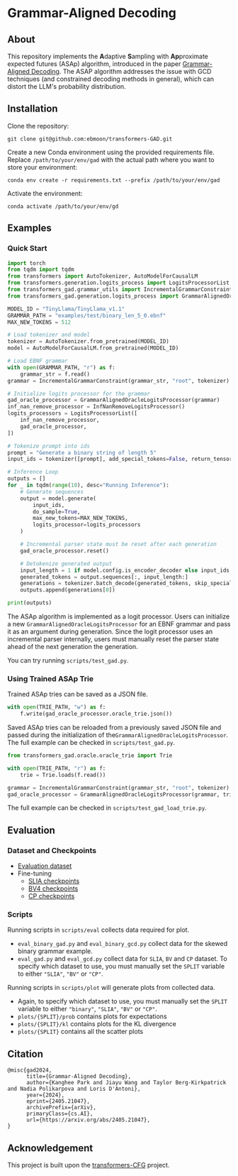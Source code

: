 # Grammar-Aligned Decoding

## About

This repository implements the **A**daptive **S**ampling with **Ap**proximate expected futures (ASAp) algorithm, introduced in the paper [Grammar-Aligned Decoding](https://arxiv.org/abs/2405.21047). The ASAP algorithm addresses the issue with GCD techniques (and constrained decoding methods in general), which can distort the LLM's probability distribution. 

## Installation

Clone the repository:
```
git clone git@github.com:ebmoon/transformers-GAD.git
```
Create a new Conda environment using the provided requirements file. Replace `/path/to/your/env/gad` with the actual path where you want to store your environment:
```
conda env create -r requirements.txt --prefix /path/to/your/env/gad
```

Activate the environment:
```
conda activate /path/to/your/env/gd
```

## Examples

### Quick Start

```python
import torch
from tqdm import tqdm
from transformers import AutoTokenizer, AutoModelForCausalLM
from transformers.generation.logits_process import LogitsProcessorList, InfNanRemoveLogitsProcessor
from transformers_gad.grammar_utils import IncrementalGrammarConstraint
from transformers_gad.generation.logits_process import GrammarAlignedOracleLogitsProcessor

MODEL_ID = "TinyLlama/TinyLlama_v1.1"
GRAMMAR_PATH = "examples/test/binary_len_5_0.ebnf"
MAX_NEW_TOKENS = 512

# Load tokenizer and model
tokenizer = AutoTokenizer.from_pretrained(MODEL_ID)
model = AutoModelForCausalLM.from_pretrained(MODEL_ID)

# Load EBNF grammar
with open(GRAMMAR_PATH, "r") as f:
    grammar_str = f.read()
grammar = IncrementalGrammarConstraint(grammar_str, "root", tokenizer)

# Initialize logits processor for the grammar
gad_oracle_processor = GrammarAlignedOracleLogitsProcessor(grammar)
inf_nan_remove_processor = InfNanRemoveLogitsProcessor()
logits_processors = LogitsProcessorList([
    inf_nan_remove_processor,
    gad_oracle_processor,
])

# Tokenize prompt into ids
prompt = "Generate a binary string of length 5"
input_ids = tokenizer([prompt], add_special_tokens=False, return_tensors="pt")["input_ids"]

# Inference Loop
outputs = []
for _ in tqdm(range(10), desc="Running Inference"):
    # Generate sequences
    output = model.generate(
        input_ids,
        do_sample=True,
        max_new_tokens=MAX_NEW_TOKENS,
        logits_processor=logits_processors
    )

    # Incremental parser state must be reset after each generation
    gad_oracle_processor.reset()

    # Detokenize generated output
    input_length = 1 if model.config.is_encoder_decoder else input_ids.shape[1]
    generated_tokens = output.sequences[:, input_length:]
    generations = tokenizer.batch_decode(generated_tokens, skip_special_tokens=True)
    outputs.append(generations[0])

print(outputs)
```

The ASAp algorithm is implemented as a logit processor. Users can initialize a new `GrammarAlignedOracleLogitsProcessor` for an EBNF grammar and pass it as an argument during generation. Since the logit processor uses an incremental parser internally, users must manually reset the parser state ahead of the next generation the generation.

You can try running `scripts/test_gad.py`. 

### Using Trained ASAp Trie

Trained ASAp tries can be saved as a JSON file.

```python
with open(TRIE_PATH, "w") as f:
    f.write(gad_oracle_processor.oracle_trie.json())
```

Saved ASAp tries can be reloaded from a previously saved JSON file and passed during the initialization of the`GrammarAlignedOracleLogitsProcessor`. The full example can be checked in `scripts/test_gad.py`.

```python
from transformers_gad.oracle.oracle_trie import Trie

with open(TRIE_PATH, "r") as f:
    trie = Trie.loads(f.read())

grammar = IncrementalGrammarConstraint(grammar_str, "root", tokenizer)
gad_oracle_processor = GrammarAlignedOracleLogitsProcessor(grammar, trie)
```

The full example can be checked in `scripts/test_gad_load_trie.py`.

## Evaluation


### Dataset and Checkpoints

* [Evaluation dataset](https://huggingface.co/datasets/ebmoon/GAD-dataset)
* Fine-tuning
    * [SLIA checkpoints](https://huggingface.co/MilaWang/Mistral-7B-Instruct-v0.2-gad-slianogram3-merged)
    * [BV4 checkpoints](https://huggingface.co/MilaWang/Mistral-7B-Instruct-v0.2-gad-bv4nogram3-merged)
    * [CP checkpoints](https://huggingface.co/MilaWang/Mistral-7B-Instruct-v0.2-gad-cp8-merged)

### Scripts

Running scripts in `scripts/eval` collects data required for plot. 

* `eval_binary_gad.py` and `eval_binary_gcd.py` collect data for the skewed binary grammar example.
* `eval_gad.py` and `eval_gcd.py` collect data for `SLIA`, `BV` and `CP` dataset. To specify which dataset to use, you must manually set the `SPLIT` variable to either `"SLIA"`, `"BV"` or `"CP"`.


Running scripts in `scripts/plot` will generate plots from collected data.

* Again, to specify which dataset to use, you must manually set the `SPLIT` variable to either `"binary"`, `"SLIA"`, `"BV"` or `"CP"`.
* `plots/{SPLIT}/prob` contains plots for expectations
* `plots/{SPLIT}/kl` contains plots for the KL divergence
* `plots/{SPLIT}` contains all the scatter plots

## Citation

```
@misc{gad2024,
      title={Grammar-Aligned Decoding}, 
      author={Kanghee Park and Jiayu Wang and Taylor Berg-Kirkpatrick and Nadia Polikarpova and Loris D'Antoni},
      year={2024},
      eprint={2405.21047},
      archivePrefix={arXiv},
      primaryClass={cs.AI},
      url={https://arxiv.org/abs/2405.21047}, 
}
```

## Acknowledgement

This project is built upon the [transformers-CFG](https://github.com/epfl-dlab/transformers-CFG) project.
